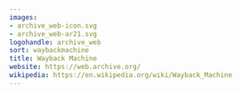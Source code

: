 ```yaml
---
images:
- archive_web-icon.svg
- archive_web-ar21.svg
logohandle: archive_web
sort: waybackmachine
title: Wayback Machine
website: https://web.archive.org/
wikipedia: https://en.wikipedia.org/wiki/Wayback_Machine
---
```

